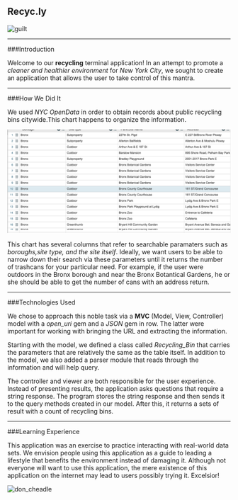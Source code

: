 ## Recyc.ly

![guilt](http://tri-river.com/wp/wp-content/uploads/2015/05/black-recycle-bin.jpg)

---

###Introduction

Welcome to our **recycling** terminal application! In an attempt to promote a *cleaner and healthier environment* for *New York City*, we sought to create an application that allows the user to take control of this mantra.

---

###How We Did It

We used *NYC OpenData* in order to obtain records about public recycling bins citywide.This chart happens to organize the information.

![chart](recycle_table.png)

This chart has several columns that refer to searchable paramaters such as *boroughs,site type, and the site itself*. Ideally, we want users to be able to narrow down their search via these parameters until it returns the number of trashcans for your particular need. For example, if the user were outdoors in the Bronx borough and near the Bronx Botantical Gardens, he or she should be able to get the number of cans with an address return.

---

###Technologies Used

We chose to approach this noble task via a **MVC** (Model, View, Controller) model with a *open_uri* gem and a *JSON* gem in row. The latter were important for working with bringing the URL and extracting the information.

Starting with the model, we defined a class called *Recycling_Bin* that carries the parameters that are relatively the same as the table itself. In addition to the model, we also added a parser module that reads through the information and will help query.

The controller and viewer are both responsible for the user experience. Instead of presenting results, the application asks questions that require a string response. The program stores the string response and then sends it to the query methods created in our model. After this, it returns a sets of result with a count of recycling bins.

---

###Learning Experience

This application was an exercise to practice interacting with real-world data sets. We envision people using this application as a guide to leading a lifestyle that benefits the environment instead of damaging it. Although not everyone will want to use this application, the mere existence of this application on the internet may lead to users possibly trying it. Excelsior!

![don_cheadle](http://comphacker.org/comp/engl338/files/2013/04/Don-Cheadle-is-Captain-Planet-2.jpg)
